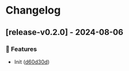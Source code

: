 # Changelog
## [release-v0.2.0] - 2024-08-06

### :rocket: Features

- Init ([d60d30d](https://github.com/ares-b/test-ci/commit/d60d30dfc488f985e65ba20afefe5287b8b01055))

